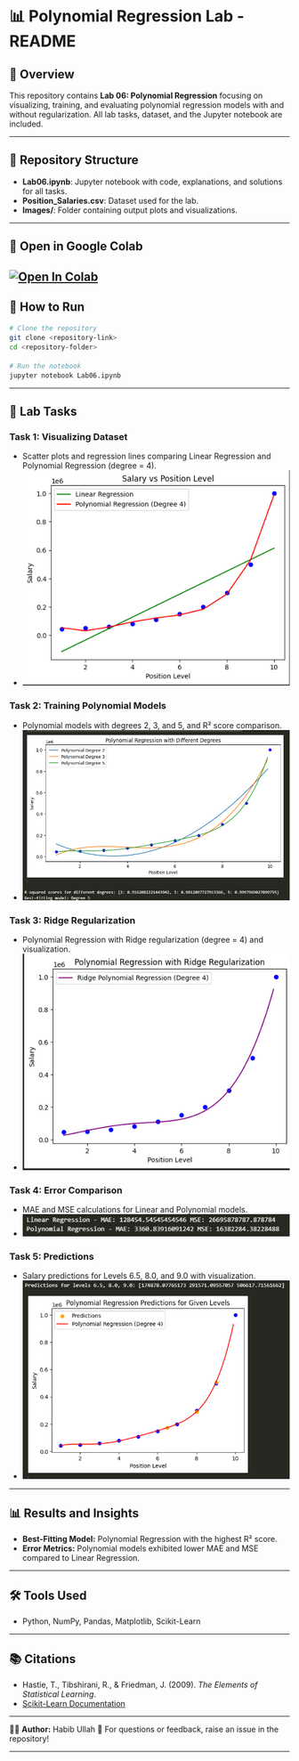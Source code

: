 # 📊 Polynomial Regression Lab - README

## 📝 Overview
This repository contains **Lab 06: Polynomial Regression** focusing on visualizing, training, and evaluating polynomial regression models with and without regularization. All lab tasks, dataset, and the Jupyter notebook are included.

---

## 📁 Repository Structure
- **Lab06.ipynb**: Jupyter notebook with code, explanations, and solutions for all tasks.
- **Position_Salaries.csv**: Dataset used for the lab.
- **Images/**: Folder containing output plots and visualizations.

---
## 🚀 Open in Google Colab
[![Open In Colab](https://colab.research.google.com/assets/colab-badge.svg)](https://colab.research.google.com/github/habibkhan099/Machine-Learning-Lab/blob/main/Lab06.ipynb)
---

## 🚀 How to Run
```bash
# Clone the repository
git clone <repository-link>
cd <repository-folder>

# Run the notebook
jupyter notebook Lab06.ipynb
```

---

## 🧪 Lab Tasks

### Task 1: Visualizing Dataset
- Scatter plots and regression lines comparing Linear Regression and Polynomial Regression (degree = 4).
- ![Task 1 Output](images/img1.png)

### Task 2: Training Polynomial Models
- Polynomial models with degrees 2, 3, and 5, and R² score comparison.
- ![Task 2 Output](Images/img2.png)

### Task 3: Ridge Regularization
- Polynomial Regression with Ridge regularization (degree = 4) and visualization.
- ![Task 3 Output](Images/img3.png)

### Task 4: Error Comparison
- MAE and MSE calculations for Linear and Polynomial models.
- ![Task 4 Output](Images/img4.png)

### Task 5: Predictions
- Salary predictions for Levels 6.5, 8.0, and 9.0 with visualization.
- ![Task 5 Output](Images/img5.png)

---

## 📊 Results and Insights
- **Best-Fitting Model:** Polynomial Regression with the highest R² score.
- **Error Metrics:** Polynomial models exhibited lower MAE and MSE compared to Linear Regression.

---

## 🛠️ Tools Used
- Python, NumPy, Pandas, Matplotlib, Scikit-Learn

---

## 📚 Citations
- Hastie, T., Tibshirani, R., & Friedman, J. (2009). *The Elements of Statistical Learning*.
- [Scikit-Learn Documentation](https://scikit-learn.org/)

---

👨‍💻 **Author:** Habib Ullah
📩 For questions or feedback, raise an issue in the repository!

---

